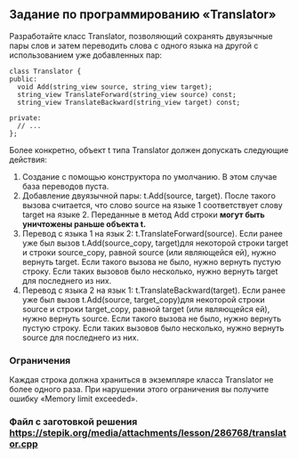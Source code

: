 ## Задание по программированию «Translator»

 

Разработайте класс Translator, позволяющий сохранять двуязычные пары  слов и затем переводить слова с одного языка на другой с использованием  уже добавленных пар:

```
class Translator {
public:
  void Add(string_view source, string_view target);
  string_view TranslateForward(string_view source) const;
  string_view TranslateBackward(string_view target) const;

private:
  // ...
};
```

 

Более конкретно, объект t типа Translator должен допускать следующие действия:

1. Создание с помощью конструктора по умолчанию. В этом случае база переводов пуста.
2. Добавление двуязычной пары: t.Add(source, target). После такого  вызова считается, что слово source на языке 1 соответствует слову target на языке 2. Переданные в метод Add строки **могут быть уничтожены раньше объекта t.**
3. Перевод с языка 1 на язык 2: t.TranslateForward(source). Если ранее  уже был вызов t.Add(source_copy, target)для некоторой строки target и  строки source_copy, равной source (или являющейся ей), нужно вернуть  target. Если такого вызова не было, нужно вернуть пустую строку. Если  таких вызовов было несколько, нужно вернуть target для последнего из  них.
4. Перевод с языка 2 на язык 1: t.TranslateBackward(target). Если ранее уже был вызов t.Add(source, target_copy)для некоторой строки source и  строки target_copy, равной target (или являющейся ей), нужно вернуть  source. Если такого вызова не было, нужно вернуть пустую строку. Если  таких вызовов было несколько, нужно вернуть source для последнего из  них.

### Ограничения

Каждая строка должна храниться в экземпляре класса Translator не  более одного раза. При нарушении этого ограничения вы получите ошибку  «Memory limit exceeded».

### Файл с заготовкой решения    https://stepik.org/media/attachments/lesson/286768/translator.cpp
